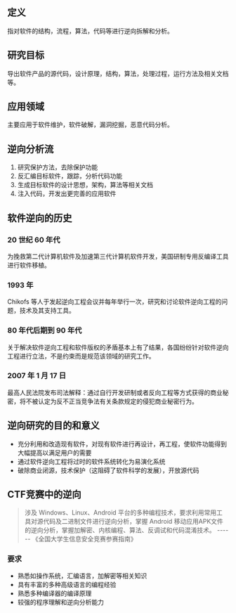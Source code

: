 ## 定义

指对软件的结构，流程，算法，代码等进行逆向拆解和分析。

## 研究目标

导出软件产品的源代码，设计原理，结构，算法，处理过程，运行方法及相关文档等。

## 应用领域

主要应用于软件维护，软件破解，漏洞挖掘，恶意代码分析。

## 逆向分析流

1.  研究保护方法，去除保护功能
2.  反汇编目标软件，跟踪，分析代码功能
3.  生成目标软件的设计思想，架构，算法等相关文档
4.  注入代码，开发出更完善的应用软件

## 软件逆向的历史

### 20 世纪 60 年代

为挽救第二代计算机软件及加速第三代计算机软件开发，美国研制专用反编译工具进行软件移植。

### 1993 年

Chikofs 等人于发起逆向工程会议并每年举行一次，研究和讨论软件逆向工程的问题，技术及其支持工具。

### 80 年代后期到 90 年代

关于解决软件逆向工程和软件版权的矛盾基本上有了结果，各国纷纷针对软件逆向工程进行立法，不是约束而是规范该领域的研究工作。

### 2007 年 1 月 17 日

最高人民法院发布司法解释：通过自行开发研制或者反向工程等方式获得的商业秘密，将不被认定为反不正当竞争法有关条款规定的侵犯商业秘密行为。

## 逆向研究的目的和意义

-   充分利用和改造现有软件，对现有软件进行再设计，再工程，使软件功能得到大幅提高以满足用户的需要
-   通过软件逆向工程将过时的软件系统转化为易演化系统
-   破除商业闭源，技术保护（这阻碍了软件科学的发展），开放源代码

## CTF竞赛中的逆向

> 涉及 Windows、Linux、Android 平台的多种编程技术，要求利用常用工具对源代码及二进制文件进行逆向分析，掌握 Android 移动应用APK文件的逆向分析，掌握加解密、内核编程、算法、反调试和代码混淆技术。
> ------ 《全国大学生信息安全竞赛参赛指南》

### 要求

-   熟悉如操作系统，汇编语言，加解密等相关知识
-   具有丰富的多种高级语言的编程经验
-   熟悉多种编译器的编译原理
-   较强的程序理解和逆向分析能力
